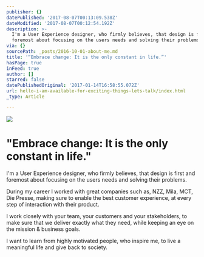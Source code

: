 ```yaml
---
publisher: {}
datePublished: '2017-08-07T00:13:09.538Z'
dateModified: '2017-08-07T00:12:54.192Z'
description: >-
  I'm a User Experience designer, who firmly believes, that design is first and
  foremost about focusing on the users needs and solving their problems.
via: {}
sourcePath: _posts/2016-10-01-about-me.md
title: '“Embrace change: It is the only constant in life.”'
hasPage: true
inFeed: true
author: []
starred: false
datePublishedOriginal: '2017-01-14T16:58:55.072Z'
url: hello-i-am-available-for-exciting-things-lets-talk/index.html
_type: Article

---
```

![](https://the-grid-user-content.s3-us-west-2.amazonaws.com/7f1b5246-0d44-4d45-8048-0d6f0833fa5d.gif)

# "Embrace change: It is the only constant in life."

I'm a User Experience designer, who firmly believes, that design is first and foremost about focusing on the users needs and solving their problems.

During my career I worked with great companies such as, NZZ, Mila, MCT, Die Presse, making sure to enable the best customer experience, at every step of interaction with their product.

I work closely with your team, your customers and your stakeholders, to make sure that we deliver exactly what they need, while keeping an eye on the mission & business goals.

I want to learn from highly motivated people, who inspire me, to live a meaningful life and give back to society.